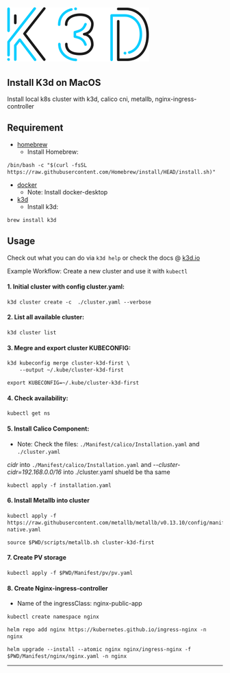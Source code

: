 # [![k3d](docs/static/k3d_logo_black_blue.svg)](https://k3d.io/)

## Install K3d on MacOS
Install local k8s cluster with k3d, calico cni, metallb, nginx-ingress-controller
## Requirement
- [homebrew](https://brew.sh)
  - Install Homebrew:
```
/bin/bash -c "$(curl -fsSL https://raw.githubusercontent.com/Homebrew/install/HEAD/install.sh)"
```
- [docker](https://docs.docker.com/install/)
  - Note: Install docker-desktop
- [k3d](https://k3d.io/v5.6.0/#install-specific-release)
  - Install k3d:
```
brew install k3d
``` 
## Usage
Check out what you can do via `k3d help` or check the docs @ [k3d.io](https://k3d.io)

Example Workflow: Create a new cluster and use it with `kubectl`
#### 1. Initial cluster with config cluster.yaml:
```
k3d cluster create -c  ./cluster.yaml --verbose
```
#### 2. List all available cluster:
```
k3d cluster list
```
#### 3. Megre and export cluster KUBECONFIG:
```
k3d kubeconfig merge cluster-k3d-first \
    --output ~/.kube/cluster-k3d-first
```
```
export KUBECONFIG=~/.kube/cluster-k3d-first
```
#### 4. Check availability:
```
kubectl get ns
```
#### 5. Install Calico Component:
   - Note: Check the files: `./Manifest/calico/Installation.yaml` and `./cluster.yaml`
  
*cidr* into `./Manifest/calico/Installation.yaml` and *--cluster-cidr=192.168.0.0/16* into ./cluster.yaml shueld be tha same
```
kubectl apply -f installation.yaml
```
#### 6. Install Metallb into cluster
```
kubectl apply -f https://raw.githubusercontent.com/metallb/metallb/v0.13.10/config/manifests/metallb-native.yaml
```
```
source $PWD/scripts/metallb.sh cluster-k3d-first
```
#### 7. Create PV storage
```
kubectl apply -f $PWD/Manifest/pv/pv.yaml
```
#### 8. Create Nginx-ingress-controller
  - Name of the ingressClass: nginx-public-app
```
kubectl create namespace nginx
```
```
helm repo add nginx https://kubernetes.github.io/ingress-nginx -n nginx
```
```
helm upgrade --install --atomic nginx nginx/ingress-nginx -f $PWD/Manifest/nginx/nginx.yaml -n nginx
```
___
